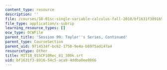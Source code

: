 ```yaml
---
content_type: resource
description: ''
file: /courses/18-01sc-single-variable-calculus-fall-2010/bf1631f3891654c5aca94ddba0ee0866_MIT18_01SCF10Rec_81_300k.vtt
file_type: application/x-subrip
learning_resource_types: []
ocw_type: OCWFile
parent_title: 'Session 99: Taylor''s Series, Continued'
parent_type: CourseSection
parent_uid: 9714534f-bc62-1758-9e4a-b69f5ad147a4
resourcetype: Other
title: MIT18_01SCF10Rec_81_300k.srt
uid: bf1631f3-8916-54c5-aca9-4ddba0ee0866
---
```

